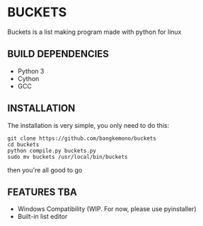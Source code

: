 # BUCKETS
Buckets is a list making program made with python for linux

## BUILD DEPENDENCIES
* Python 3
* Cython
* GCC

## INSTALLATION
The installation is very simple, you only need to do this:
```
git clone https://github.com/bangkemono/buckets
cd buckets
python compile.py buckets.py
sudo mv buckets /usr/local/bin/buckets
```

then you're all good to go

## FEATURES TBA
* Windows Compatibility (WIP. For now, please use pyinstaller)
* Built-in list editor
